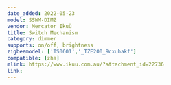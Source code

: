 ```yaml
---
date_added: 2022-05-23
model: SSWM-DIMZ
vendor: Mercator Ikuü 
title: Switch Mechanism
category: dimmer
supports: on/off, brightness
zigbeemodel: ['TS0601','_TZE200_9cxuhakf']
compatible: [zha]
mlink: https://www.ikuu.com.au/?attachment_id=22736
link: 
---
```

